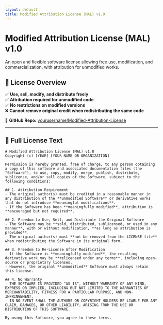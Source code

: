 ```yaml
---
layout: default
title: Modified Attribution License (MAL) v1.0
---
```


# Modified Attribution License (MAL) v1.0  
An open and flexible software license allowing free use, modification, and commercialization, with attribution for unmodified works.

## 📜 License Overview  
✅ **Use, sell, modify, and distribute freely**  
✅ **Attribution required for unmodified code**  
✅ **No restrictions on modified versions**  
❌ **Cannot remove original credit when redistributing the same code**  

🔗 **GitHub Repo:** [yourusername/Modified-Attribution-License](https://github.com/yourusername/Modified-Attribution-License)

---

## 📖 Full License Text  

```plaintext
# Modified Attribution License (MAL) v1.0
Copyright (c) [YEAR] [YOUR NAME OR ORGANIZATION]

Permission is hereby granted, free of charge, to any person obtaining a copy of this software and associated documentation files (the "Software"), to use, copy, modify, merge, publish, distribute, sublicense, and/or sell copies of the Software, subject to the following conditions:

## 1. Attribution Requirement  
- The original author(s) must be credited in a reasonable manner in any distribution of the **unmodified Software** or derivative works that do not introduce **meaningful modifications**.  
- If the Software has been **meaningfully modified**, attribution is **encouraged but not required**.  

## 2. Freedom to Use, Sell, and Distribute the Original Software  
- The Software may be **sold, distributed, sublicensed, or used in any manner**, with or without modification, **as long as attribution is provided**.  
- The original author(s) must **not be removed from the LICENSE file** when redistributing the Software in its original form.  

## 3. Freedom to Re-License After Modification  
- If the Software is **meaningfully modified**, the resulting derivative work may be **relicensed under any terms**, including open-source or proprietary licenses.  
- However, the original **unmodified** Software must always retain this license.  

## 4. No Warranty  
- THE SOFTWARE IS PROVIDED "AS IS", WITHOUT WARRANTY OF ANY KIND, EXPRESS OR IMPLIED, INCLUDING BUT NOT LIMITED TO THE WARRANTIES OF MERCHANTABILITY, FITNESS FOR A PARTICULAR PURPOSE, AND NON-INFRINGEMENT.  
- IN NO EVENT SHALL THE AUTHORS OR COPYRIGHT HOLDERS BE LIABLE FOR ANY CLAIM, DAMAGES, OR OTHER LIABILITY, ARISING FROM THE USE OR DISTRIBUTION OF THIS SOFTWARE.

By using this Software, you agree to these terms.
```
